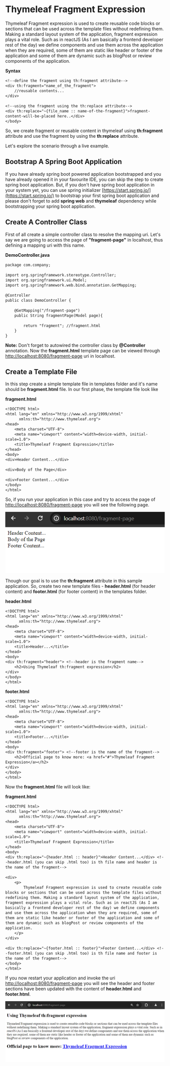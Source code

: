 # Thymeleaf Fragment Expression

Thymeleaf Fragment expression is used to create reusable code blocks or sections that can be used across the template files without redefining them. Making a standard layout system of the application, fragment expression plays a vital role. Such as in reactJS (As I am basically a frontend developer rest of the day) we define components and use them across the application when they are required, some of them are static like header or footer of the application and some of them are dynamic such as blogPost or review components of the application. 


**Syntax**

```
<!--define the fragment using th:fragment attribute-->
<div th:fragment="name_of_the_fragment">
    //reusable contents...
</div>

<!--using the fragment using the th:replace attribute-->
<div th:replace="~{file_name :: name-of-the-fragment}">fragment-content-will-be-placed here..</div>
</body>
```

So, we create fragment or reusable content in thymeleaf using **th:fragment** attribute and use the fragment by using the **th:replace** attribute.

Let's explore the scenario through a live example.


## Bootstrap A Spring Boot Application

If you have already spring boot powered application bootstrapped and you have already opened it in your favourite IDE, you can skip the step to create spring boot application. But, if you don't have spring boot application in your system yet, you can use spring initializer [https://start.spring.io/](https://start.spring.io/) to bootstrap your first spring boot application and please don't forget to add **spring web** and **thymeleaf** dependency while bootstrapping your spring boot application.


## Create A Controller Class

First of all create a simple controller class to resolve the mapping uri. Let's say we are going to access the page of **"fragment-page"** in localhost, thus defining a mapping uri with this name.

**DemoController.java**

```
package com.company;

import org.springframework.stereotype.Controller;
import org.springframework.ui.Model;
import org.springframework.web.bind.annotation.GetMapping;

@Controller
public class DemoController {

    @GetMapping("/fragment-page")
    public String fragmentPage(Model page){

        return "fragment"; //fragment.html
    }
}
```

**Note:** Don't forget to autowired the controller class by **@Controller** annotation. Now the **fragment.html** template page can be viewed through [http://localhost:8080/fragment-page](http://localhost:8080/fragment-page) uri in localhost.


## Create a Template File

In this step create a simple template file in templates folder and it's name should be **fragment.html** file. In our first phase, the template file look like


**fragment.html**

```
<!DOCTYPE html>
<html lang="en" xmlns="http://www.w3.org/1999/xhtml"
      xmlns:th="http://www.thymeleaf.org">
<head>
    <meta charset="UTF-8">
    <meta name="viewport" content="width=device-width, initial-scale=1.0">
    <title>Thymeleaf Fragment Expression</title>
</head>
<body>
<div>Header Content...</div>

<div>Body of the Page</div>

<div>Footer Content...</div>
</body>
</html>
```

So, if you run your application in this case and try to access the page of [http://localhost:8080/fragment-page](http://localhost:8080/fragment-page) you will see the following page.

![alt text](img1.png)

Though our goal is to use the **th:fragment** attribute in this sample application. So, create two new template files - **header.html** (for header content) and **footer.html** (for footer content) in the templates folder.

**header.html**

```
<!DOCTYPE html>
<html lang="en" xmlns="http://www.w3.org/1999/xhtml"
      xmlns:th="http://www.thymeleaf.org">
<head>
    <meta charset="UTF-8">
    <meta name="viewport" content="width=device-width, initial-scale=1.0">
    <title>Header...</title>
</head>
<body>
<div th:fragment="header"> <!--header is the fragment name-->
    <h2>Using Thymeleaf th:fragment expression</h2>
</div>
</body>
</html>
```

**footer.html**

```
<!DOCTYPE html>
<html lang="en" xmlns="http://www.w3.org/1999/xhtml"
      xmlns:th="http://www.thymeleaf.org">
<head>
    <meta charset="UTF-8">
    <meta name="viewport" content="width=device-width, initial-scale=1.0">
    <title>Footer...</title>
</head>
<body>
<div th:fragment="footer"> <!--footer is the name of the fragment-->
    <h2>Official page to know more: <a href="#">Thymeleaf Fragment Expression</a></h2>
</div>
</body>
</html>
```

Now the **fragment.html** file will look like:

**fragment.html**

```
<!DOCTYPE html>
<html lang="en" xmlns="http://www.w3.org/1999/xhtml"
      xmlns:th="http://www.thymeleaf.org">
<head>
    <meta charset="UTF-8">
    <meta name="viewport" content="width=device-width, initial-scale=1.0">
    <title>Thymeleaf Fragment Expression</title>
</head>
<body>
<div th:replace="~{header.html :: header}">Header Content...</div> <!--header.html (you can skip .html too) is th file name and header is the name of the fragment-->

<div>
    <p>
        Thymeleaf Fragment expression is used to create reusable code blocks or sections that can be used across the template files without redefining them. Making a standard layout system of the application, fragment expression plays a vital role. Such as in reactJS (As I am basically a frontend developer rest of the day) we define components and use them across the application when they are required, some of them are static like header or footer of the application and some of them are dynamic such as blogPost or review components of the application.
    </p>
</div>

<div th:replace="~{footer.html :: footer}">Footer Content...</div> <!--footer.html (you can skip .html too) is th file name and footer is the name of the fragment-->
</body>
</html>
```

If you now restart your application and invoke the uri [http://localhost:8080/fragment-page](http://localhost:8080/fragment-page) you will see the header and footer sections have been updated with the content of **header.html** and **footer.html**.

![alt text](img2.png)

